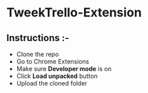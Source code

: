 # TweekTrello-Extension

## Instructions :-
* Clone the repo
* Go to Chrome Extensions
* Make sure **Developer mode** is on
* Click **Load unpacked** button
* Upload the cloned folder
